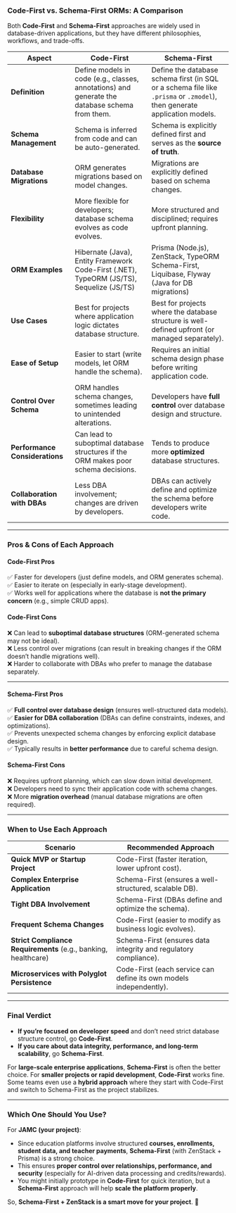 ### **Code-First vs. Schema-First ORMs: A Comparison**
Both **Code-First** and **Schema-First** approaches are widely used in database-driven applications, but they have different philosophies, workflows, and trade-offs.

| **Aspect**          | **Code-First** | **Schema-First** |
|--------------------|--------------|----------------|
| **Definition** | Define models in code (e.g., classes, annotations) and generate the database schema from them. | Define the database schema first (in SQL or a schema file like `.prisma` or `.zmodel`), then generate application models. |
| **Schema Management** | Schema is inferred from code and can be auto-generated. | Schema is explicitly defined first and serves as the **source of truth**. |
| **Database Migrations** | ORM generates migrations based on model changes. | Migrations are explicitly defined based on schema changes. |
| **Flexibility** | More flexible for developers; database schema evolves as code evolves. | More structured and disciplined; requires upfront planning. |
| **ORM Examples** | Hibernate (Java), Entity Framework Code-First (.NET), TypeORM (JS/TS), Sequelize (JS/TS) | Prisma (Node.js), ZenStack, TypeORM Schema-First, Liquibase, Flyway (Java for DB migrations) |
| **Use Cases** | Best for projects where application logic dictates database structure. | Best for projects where the database structure is well-defined upfront (or managed separately). |
| **Ease of Setup** | Easier to start (write models, let ORM handle the schema). | Requires an initial schema design phase before writing application code. |
| **Control Over Schema** | ORM handles schema changes, sometimes leading to unintended alterations. | Developers have **full control** over database design and structure. |
| **Performance Considerations** | Can lead to suboptimal database structures if the ORM makes poor schema decisions. | Tends to produce more **optimized** database structures. |
| **Collaboration with DBAs** | Less DBA involvement; changes are driven by developers. | DBAs can actively define and optimize the schema before developers write code. |

---

### **Pros & Cons of Each Approach**
#### **Code-First Pros**
✅ Faster for developers (just define models, and ORM generates schema).  
✅ Easier to iterate on (especially in early-stage development).  
✅ Works well for applications where the database is **not the primary concern** (e.g., simple CRUD apps).  

#### **Code-First Cons**
❌ Can lead to **suboptimal database structures** (ORM-generated schema may not be ideal).  
❌ Less control over migrations (can result in breaking changes if the ORM doesn’t handle migrations well).  
❌ Harder to collaborate with DBAs who prefer to manage the database separately.  

---

#### **Schema-First Pros**
✅ **Full control over database design** (ensures well-structured data models).  
✅ **Easier for DBA collaboration** (DBAs can define constraints, indexes, and optimizations).  
✅ Prevents unexpected schema changes by enforcing explicit database design.  
✅ Typically results in **better performance** due to careful schema design.  

#### **Schema-First Cons**
❌ Requires upfront planning, which can slow down initial development.  
❌ Developers need to sync their application code with schema changes.  
❌ More **migration overhead** (manual database migrations are often required).  

---

### **When to Use Each Approach**
| **Scenario** | **Recommended Approach** |
|-------------|-------------------------|
| **Quick MVP or Startup Project** | Code-First (faster iteration, lower upfront cost). |
| **Complex Enterprise Application** | Schema-First (ensures a well-structured, scalable DB). |
| **Tight DBA Involvement** | Schema-First (DBAs define and optimize the schema). |
| **Frequent Schema Changes** | Code-First (easier to modify as business logic evolves). |
| **Strict Compliance Requirements** (e.g., banking, healthcare) | Schema-First (ensures data integrity and regulatory compliance). |
| **Microservices with Polyglot Persistence** | Code-First (each service can define its own models independently). |

---

### **Final Verdict**
- **If you’re focused on developer speed** and don’t need strict database structure control, go **Code-First**.
- **If you care about data integrity, performance, and long-term scalability**, go **Schema-First**.

For **large-scale enterprise applications**, **Schema-First** is often the better choice. For **smaller projects or rapid development**, **Code-First** works fine. Some teams even use a **hybrid approach** where they start with Code-First and switch to Schema-First as the project stabilizes.

---

### **Which One Should You Use?**
For **JAMC (your project)**:
- Since education platforms involve structured **courses, enrollments, student data, and teacher payments**, **Schema-First** (with ZenStack + Prisma) is a strong choice.
- This ensures **proper control over relationships, performance, and security** (especially for AI-driven data processing and credits/rewards).
- You might initially prototype in **Code-First** for quick iteration, but a **Schema-First** approach will help **scale the platform properly**.

So, **Schema-First + ZenStack is a smart move for your project**. 🚀